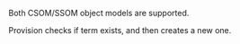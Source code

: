 
Both CSOM/SSOM object models are supported. 

Provision checks if term exists, and then creates a new one.

